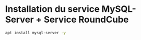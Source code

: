 # Installation du service MySQL-Server + Service RoundCube

```bash
apt install mysql-server -y
```

